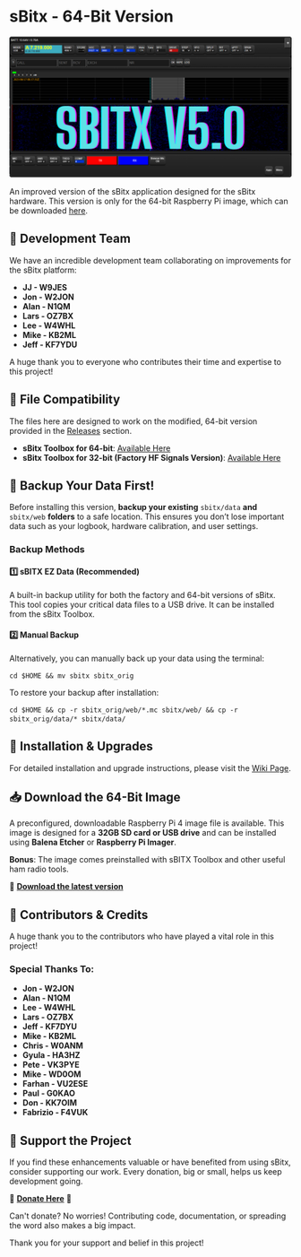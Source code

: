 # sBitx - 64-Bit Version
![sBitx image](sbv50.png)


An improved version of the sBitx application designed for the sBitx hardware. This version is only for the 64-bit Raspberry Pi image, which can be downloaded [here](https://github.com/drexjj/sbitx/releases).

## 🚀 Development Team

We have an incredible development team collaborating on improvements for the sBitx platform:

- **JJ - W9JES**
- **Jon - W2JON**
- **Alan - N1QM**
- **Lars - OZ7BX**
- **Lee - W4WHL**
- **Mike - KB2ML**
- **Jeff - KF7YDU**

A huge thank you to everyone who contributes their time and expertise to this project!

## 📂 File Compatibility

The files here are designed to work on the modified, 64-bit version provided in the [Releases](https://github.com/drexjj/sbitx/releases) section.

- **sBitx Toolbox for 64-bit**: [Available Here](https://github.com/drexjj/sBITX-toolbox64)
- **sBitx Toolbox for 32-bit (Factory HF Signals Version)**: [Available Here](https://github.com/drexjj/sBITX-toolbox)

## 🔴 Backup Your Data First!

Before installing this version, **backup your existing** `sbitx/data` **and** `sbitx/web` **folders** to a safe location. This ensures you don’t lose important data such as your logbook, hardware calibration, and user settings.

### Backup Methods

#### 1️⃣ sBITX EZ Data (Recommended)

A built-in backup utility for both the factory and 64-bit versions of sBitx. This tool copies your critical data files to a USB drive. It can be installed from the sBitx Toolbox.

#### 2️⃣ Manual Backup

Alternatively, you can manually back up your data using the terminal:

```console
cd $HOME && mv sbitx sbitx_orig
```

To restore your backup after installation:

```console
cd $HOME && cp -r sbitx_orig/web/*.mc sbitx/web/ && cp -r sbitx_orig/data/* sbitx/data/
```

## 🔧 Installation & Upgrades

For detailed installation and upgrade instructions, please visit the [Wiki Page](https://github.com/drexjj/sbitx/wiki/How-to-install-or-upgrade-your-sBitx-application).

## 📥 Download the 64-Bit Image

A preconfigured, downloadable Raspberry Pi 4 image file is available. This image is designed for a **32GB SD card or USB drive** and can be installed using **Balena Etcher** or **Raspberry Pi Imager**.

**Bonus**: The image comes preinstalled with sBITX Toolbox and other useful ham radio tools.

🔗 [**Download the latest version**](https://github.com/drexjj/sbitx/releases)

## 👏 Contributors & Credits

A huge thank you to the contributors who have played a vital role in this project!

### Special Thanks To:

- **Jon - W2JON**
- **Alan - N1QM**
- **Lee - W4WHL**
- **Lars - OZ7BX**
- **Jeff - KF7DYU**
- **Mike - KB2ML**
- **Chris - W0ANM**
- **Gyula - HA3HZ**
- **Pete - VK3PYE**
- **Mike - WD0OM**
- **Farhan - VU2ESE**
- **Paul - G0KAO**
- **Don - KK7OIM**
- **Fabrizio - F4VUK**

## 🌟 Support the Project

If you find these enhancements valuable or have benefited from using sBitx, consider supporting our work. Every donation, big or small, helps us keep development going.

💖 [**Donate Here**](https://www.paypal.com/donate/?hosted_button_id=SWPB76LVNUHEY) 💖

Can't donate? No worries! Contributing code, documentation, or spreading the word also makes a big impact.

Thank you for your support and belief in this project!

